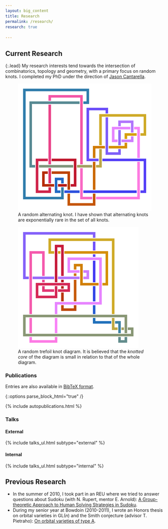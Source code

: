 ```yaml
---
layout: big_content
title: Research
permalink: /research/
research: true

---
```


## Current Research

{:.lead}
My research interests tend towards the intersection of
combinatorics, topology and geometry, with a primary focus on random
knots. I completed my PhD under the direction of <a
href="http://www.jasoncantarella.com">Jason Cantarella</a>.

<div class="container-fluid">
<div class="row">
<figure class="col-md-6 figure text-center">
<img class="figure-img"
alt="A random alternating knot"
src="/res/img/knots/alternating_color.svg">
<figcaption class="figure-caption text-left">A random alternating knot.
I have shown that alternating knots are exponentially rare
in the set of all knots.
</figcaption>
</figure>

<figure class="col-md-6 figure text-center">
<img class="figure-img"
alt="A random alternating knot"
src="/res/img/knots/31_color.svg">
<figcaption class="figure-caption text-left">A random trefoil knot diagram. It 
is believed that the <em>knotted core</em> of the diagram is small in relation 
to that of the whole diagram.
</figcaption>
</figure>
</div>
</div>
     
### Publications

Entries are also available in [BibTeX format](/static/hchapman.bib).

{::options parse_block_html="true" /}

<!--<figure class="float-right">
<img class="figure-img" 
height="300"
alt="Cover for Knot Probabilities in Random Diagrams" src="/research/covers/jpa_census_thumb_h450.jpg">
</figure>
<figure class="float-right">
<img class="figure-img" 
height="300"
alt="Cover for asymptotic Laws for random knot diagrams" src="/research/covers/jpa_asympt_thumb_h450.jpg">
</figure>-->
{% include autopublications.html %}


### Talks

#### External
{% include talks_ul.html subtype="external" %}
    
#### Internal
{% include talks_ul.html subtype="internal" %}

## Previous Research

* In the summer of 2010, I took part in an REU where we tried to answer
questions about Sudoku (with N. Rupert, mentor E. Arnold): <a
href="http://digitalarchive.gsu.edu/caaurj/vol3/iss1/3/">A
Group-theoretic Approach to Human Solving Strategies in
Sudoku</a>.
* During my senior year at Bowdoin (2010-2011), I wrote an
Honors thesis on orbital varieties in GL(<em>n</em>) and the Smith
conjecture (advisor T. Pietraho): <a
href="http://bowdoin.aquabrowser.com/?itemid=|library/m/iii-bowdoin|b28667785">On
orbital varieties of type A</a>.
